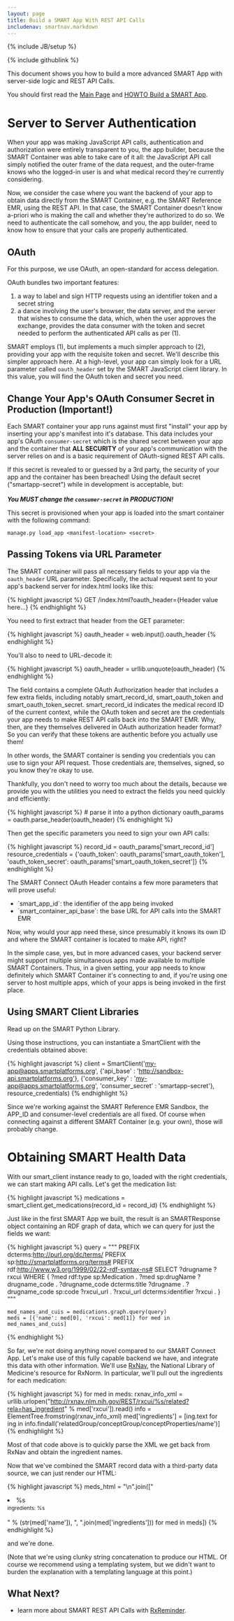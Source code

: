 ```yaml
---
layout: page
title: Build a SMART App With REST API Calls
includenav: smartnav.markdown
---
```


{% include JB/setup %}

<div id="toc"> </div>

<div class='simple_small_box'>{% include githublink %}</div>

This document shows you how to build a more advanced SMART App with server-side
logic and REST API Calls.

You should first read the [Main Page](../../) and [HOWTO Build a SMART App](../build_a_smart_app).



# Server to Server Authentication

When your app was making JavaScript API calls, authentication and authorization
were entirely transparent to you, the app builder, because the SMART Container
was able to take care of it all: the JavaScript API call simply notified the
outer frame of the data request, and the outer-frame knows who the logged-in
user is and what medical record they're currently considering.

Now, we consider the case where you want the backend of your app to obtain data
directly from the SMART Container, e.g. the SMART Reference EMR, using the REST
API. In that case, the SMART Container doesn't know a-priori who is making the
call and whether they're authorized to do so. We need to authenticate the call
somehow, and you, the app builder, need to know how to ensure that your calls
are properly authenticated.


## OAuth

For this purpose, we use OAuth, an open-standard for access delegation.

OAuth bundles two important features:

<ol>
    <li>a way to label and sign HTTP requests using an identifier token and a
secret string</li>
    <li>a dance involving the user's browser, the data server, and the server
that wishes to consume the data, which, when the user approves the exchange,
provides the data consumer with the token and secret needed to perform the
authenticated API calls as per (1).</li>
</ol>

SMART employs (1), but implements a much simpler approach to (2), providing your
app with the requisite token and secret. We'll describe this simpler approach
here. At a high-level, your app can simply look for a URL parameter called
`oauth_header` set by the SMART JavaScript client library. In this value, you
will find the OAuth token and secret you need.

## Change Your App's OAuth Consumer Secret in Production (Important!)

Each SMART container your app runs against must first "install" your app
by inserting your app's manifest into it's database. This data includes
your app's OAuth `consumer-secret` which is the shared secret between
your app and the container that __ALL SECURITY__ of your app's
communication with the server relies on and is a basic requirement of
OAuth-signed REST API calls.

<div id='consumer_secret_warning' class='red_box'>
  If this secret is revealed to or guessed by a 3rd party, the security of
  your app and the container has been breached! Using the default secret
  ("smartapp-secret") while in development is acceptable, but:
  <br />
  <br />
  <strong><em>You MUST change the <code>consumer-secret</code> in PRODUCTION!</em></strong>
</div>

This secret is provisioned when your app is loaded into the smart
container with the following command:

    manage.py load_app <manifest-location> <secret>

## Passing Tokens via URL Parameter

The SMART container will pass all necessary fields to your app via the
`oauth_header` URL parameter. Specifically, the actual request sent to your
app's backend server for index.html looks like this:

{% highlight javascript %}
    GET /index.html?oauth_header={Header value here...}
{% endhighlight  %}

You need to first extract that header from the GET parameter:

{% highlight javascript %}
    oauth_header = web.input().oauth_header
{% endhighlight  %}

You'll also to need to URL-decode it:

{% highlight javascript %}
    oauth_header = urllib.unquote(oauth_header)
{% endhighlight  %}

The field contains a complete OAuth Authorization header that includes a few
extra fields, including notably smart_record_id, smart_oauth_token and
smart_oauth_token_secret. smart_record_id indicates the medical record ID
of the current context, while the OAuth token and secret are the credentials
your app needs to make REST API calls back into the SMART EMR. Why, then, are
they themselves delivered in OAuth authorization header format? So you can
verify that these tokens are authentic before you actually use them!

In other words, the SMART container is sending you credentials you can use to
sign your API request. Those credentials are, themselves, signed, so you know
they're okay to use.

Thankfully, you don't need to worry too much about the details, because we
provide you with the utilities you need to extract the fields you need quickly
and efficiently:

{% highlight javascript %}
    # parse it into a python dictionary
    oauth_params = oauth.parse_header(oauth_header)
{% endhighlight  %}

Then get the specific parameters you need to sign your own API calls:

{% highlight javascript %}
    record_id = oauth_params['smart_record_id']
    resource_credentials = {'oauth_token':        oauth_params['smart_oauth_token'],
                            'oauth_token_secret': oauth_params['smart_oauth_token_secret']}
{% endhighlight  %}

The SMART Connect OAuth Header contains a few more parameters that will prove
useful:

<ul>
  <li>`smart_app_id`: the identifier of the app being invoked</li>
  <li>`smart_container_api_base`: the base URL for API calls into the SMART EMR</li>
</ul>

Now, why would your app need these, since presumably it knows its own ID and
where the SMART container is located to make API, right?

In the simple case, yes, but in more advanced cases, your backend server might
support multiple simultaneous apps made available to multiple SMART Containers.
Thus, in a given setting, your app needs to know definitely which SMART
Container it's connecting to and, if you're using one server to host multiple
apps, which of your apps is being invoked in the first place.

## Using SMART Client Libraries

Read up on the SMART Python Library.

Using those instructions, you can instantiate a SmartClient with the 
credentials obtained above:

{% highlight javascript %}
    client = SmartClient('my-app@apps.smartplatforms.org',
                         {'api_base' : 'http://sandbox-api.smartplatforms.org'},
                         {'consumer_key' : 'my-app@apps.smartplatforms.org',
                         'consumer_secret' : 'smartapp-secret'},
                         resource_credentials)
{% endhighlight  %}

Since we're working against the SMART Reference EMR Sandbox, the APP_ID and
consumer-level credentials are all fixed. Of course when connecting against a
different SMART Container (e.g. your own), those will probably change.

# Obtaining SMART Health Data

With our smart_client instance ready to go, loaded with the right credentials,
we can start making API calls. Let's get the medication list:

{% highlight javascript %}
    medications = smart_client.get_medications(record_id = record_id)
{% endhighlight  %}

Just like in the first SMART App we built, the result is an SMARTResponse object
containing an RDF graph of data, which we can query for just the fields we want:

{% highlight javascript %}
    query = """
        PREFIX dcterms:<http://purl.org/dc/terms/>
        PREFIX sp:<http://smartplatforms.org/terms#>
        PREFIX rdf:<http://www.w3.org/1999/02/22-rdf-syntax-ns#>
        SELECT  ?drugname ?rxcui
        WHERE {
           ?med rdf:type sp:Medication .
           ?med sp:drugName ?drugname_code .
           ?drugname_code dcterms:title ?drugname .
           ?drugname_code sp:code ?rxcui_url .
           ?rxcui_url dcterms:identifier ?rxcui .
        }
        """
 
    med_names_and_cuis = medications.graph.query(query)
    meds = [{'name': med[0], 'rxcui': med[1]} for med in med_names_and_cuis]
{% endhighlight  %}    

So far, we're not doing anything novel compared to our SMART Connect App. Let's
make use of this fully capable backend we have, and integrate this data with
other information. We'll use [RxNav](http://rxnav.nlm.nih.gov/), the National
Library of Medicine's resource for RxNorm. In particular, we'll pull out the
ingredients for each medication:

{% highlight javascript %}
    for med in meds:
      rxnav_info_xml = urllib.urlopen("http://rxnav.nlm.nih.gov/REST/rxcui/%s/related?rela=has_ingredient" % med['rxcui']).read()
      info = ElementTree.fromstring(rxnav_info_xml)
      med['ingredients'] = [ing.text for ing in info.findall('relatedGroup/conceptGroup/conceptProperties/name')]
{% endhighlight  %}

Most of that code above is to quickly parse the XML we get back from RxNav and
obtain the ingredient names.

Now that we've combined the SMART record data with a third-party data source, we
can just render our HTML:

{% highlight javascript %}
    meds_html = "\n".join(["<li>%s<br /><small>ingredients: %s</small><br /><br /></li>" % (str(med['name']), ", ".join(med['ingredients'])) for med in meds])
{% endhighlight  %}

and we're done.

(Note that we're using clunky string concatenation to produce our HTML. Of
course we recommend using a templating system, but we didn't want to burden the
explanation with a templating language at this point.)

## What Next?

<ul>
    <li>learn more about SMART REST API Calls with
      <a href="/howto/rx_reminder">RxReminder</a>.</li>
</ul>

